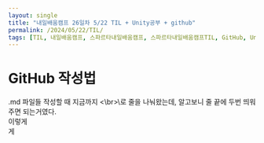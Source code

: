 ```yaml
---
layout: single
title: "내일배움캠프 26일차 5/22 TIL + Unity공부 + github"
permalink: /2024/05/22/TIL/
tags: [TIL, 내일배움캠프, 스파르타내일배움캠프, 스파르타내일배움캠프TIL, GitHub, Unity]
---
```


# GitHub 작성법
.md 파일들 작성할 때 지금까지 <\br>\로 줄을 나눠왔는데, 알고보니 줄 끝에 두번 띄워주면 되는거였다.  
이렇게  
게  

